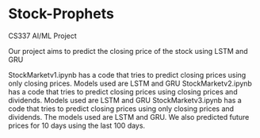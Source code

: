 # Stock-Prophets
CS337 AI/ML Project 

Our project aims to predict the closing price of the stock using LSTM and GRU

StockMarketv1.ipynb has a code that tries to predict closing prices using only closing prices. Models used are LSTM and GRU
StockMarketv2.ipynb has a code that tries to predict closing prices using closing prices and dividends. Models used are LSTM and GRU
StockMarketv3.ipynb has a code that tries to predict closing prices using only closing prices and dividends. The models used are LSTM and GRU. We also predicted future prices for 10 days using the last 100 days.
